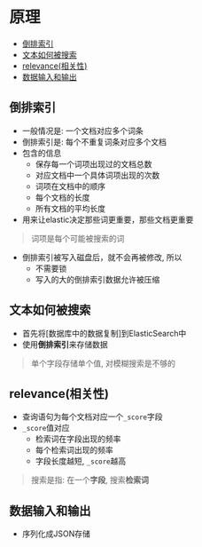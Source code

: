 # 原理

- [倒排索引](#倒排索引)
- [文本如何被搜索](#文本如何被搜索)
- [relevance(相关性)](#relevance相关性)
- [数据输入和输出](#数据输入和输出)

## 倒排索引

- 一般情况是: 一个文档对应多个词条
- 倒排索引是: 每个不重复词条对应多个文档
- 包含的信息
  - 保存每一个词项出现过的文档总数
  - 对应文档中一个具体词项出现的次数
  - 词项在文档中的顺序
  - 每个文档的长度
  - 所有文档的平均长度
- 用来让elastic决定那些词更重要，那些文档更重要

> 词项是每个可能被搜索的词

- 倒排索引被写入磁盘后，就不会再被修改, 所以
  - 不需要锁
  - 写入的大的倒排索引数据允许被压缩

## 文本如何被搜索

- 首先将[数据库中的数据复制]到ElasticSearch中
- 使用**倒排索引**来存储数据

> 单个字段存储单个值, 对模糊搜索是不够的

## relevance(相关性)

- 查询语句为每个文档对应一个`_score`字段 
- `_score`值对应
  - 检索词在字段出现的频率
  - 每个检索词出现的频率
  - 字段长度越短, `_score`越高

> 搜索是指: 在一个**字段**, 搜索**检索词**


## 数据输入和输出

- 序列化成JSON存储


